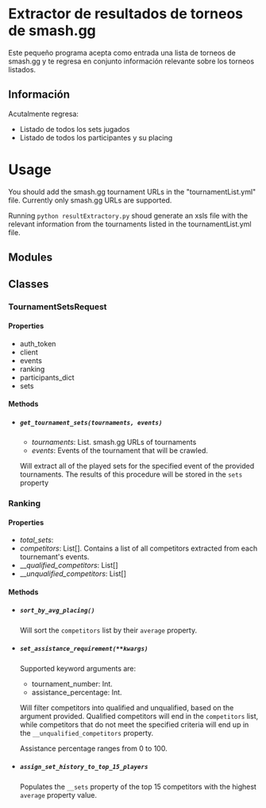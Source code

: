 # Extractor de resultados de torneos de smash.gg
Este pequeño programa acepta como entrada una lista de torneos de smash.gg
y te regresa en conjunto información relevante sobre los torneos listados.

## Información
Acutalmente regresa:
* Listado de todos los sets jugados
* Listado de todos los participantes y su placing

# Usage

You should add the smash.gg tournament URLs in the "tournamentList.yml" file.
Currently only smash.gg URLs are supported.

Running ```python resultExtractory.py``` shoud generate an xsls file with the relevant information
from the tournaments listed in the tournamentList.yml file.

## Modules


## Classes

### TournamentSetsRequest
#### Properties
- auth_token
- client
- events
- ranking
- participants_dict
- sets
#### Methods
- ##### ```get_tournament_sets(tournaments, events)```
  - _tournaments_: List. smash.gg URLs of tournaments
  - _events_: Events of the tournament that will be crawled.

  Will extract all of the played sets for the specified event of the provided tournaments.
  The results of this procedure will be stored in the ```sets``` property


### Ranking
#### Properties
- _total_sets_:
- _competitors_: List[]. Contains a list of all competitors extracted from each tournemant's events.
- ___qualified_competitors_: List[]
- ___unqualified_competitors_: List[]

#### Methods
- ##### ```sort_by_avg_placing()```
  Will sort the ```competitors``` list by their ```average``` property.

- ##### ```set_assistance_requirement(**kwargs)```
  Supported keyword arguments are:
  - tournament_number: Int.
  - assistance_percentage: Int.

  Will filter competitors into qualified and unqualified, based on the argument provided.
  Qualified competitors will end in the ```competitors``` list, while competitors that do not meet the specified
  criteria will end up in the ```__unqualified_competitors``` property.
  
  Assistance percentage ranges from 0 to 100.

- ##### ```assign_set_history_to_top_15_players```

  Populates the ```__sets``` property of the top 15 competitors with the highest ```average``` property value.



